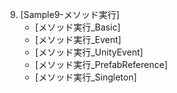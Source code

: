    9. [Sample9-メソッド実行]
       + [メソッド実行_Basic]
       + [メソッド実行_Event]
       + [メソッド実行_UnityEvent]
       + [メソッド実行_PrefabReference]
       + [メソッド実行_Singleton]